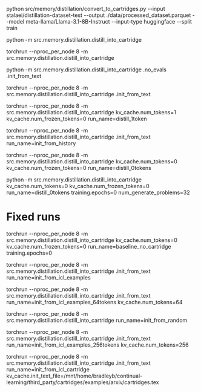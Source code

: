 python src/memory/distillation/convert_to_cartridges.py --input stalaei/distillation-dataset-test --output ./data/processed_dataset.parquet --model meta-llama/Llama-3.1-8B-Instruct --input-type huggingface --split train

python -m src.memory.distillation.distill_into_cartridge

torchrun --nproc_per_node 8 -m src.memory.distillation.distill_into_cartridge


python -m src.memory.distillation.distill_into_cartridge .no_evals .init_from_text

torchrun --nproc_per_node 8 -m src.memory.distillation.distill_into_cartridge .init_from_text

torchrun --nproc_per_node 8 -m src.memory.distillation.distill_into_cartridge kv_cache.num_tokens=1 kv_cache.num_frozen_tokens=0 run_name=distill_1token


torchrun --nproc_per_node 8 -m src.memory.distillation.distill_into_cartridge .init_from_text run_name=init_from_history


torchrun --nproc_per_node 8 -m src.memory.distillation.distill_into_cartridge kv_cache.num_tokens=0 kv_cache.num_frozen_tokens=0 run_name=distill_0tokens


python -m src.memory.distillation.distill_into_cartridge kv_cache.num_tokens=0 kv_cache.num_frozen_tokens=0 run_name=distill_0tokens training.epochs=0 num_generate_problems=32


# Fixed runs

torchrun --nproc_per_node 8 -m src.memory.distillation.distill_into_cartridge kv_cache.num_tokens=0 kv_cache.num_frozen_tokens=0 run_name=baseline_no_cartridge training.epochs=0


torchrun --nproc_per_node 8 -m src.memory.distillation.distill_into_cartridge .init_from_text run_name=init_from_icl_examples

torchrun --nproc_per_node 8 -m src.memory.distillation.distill_into_cartridge .init_from_text run_name=init_from_icl_examples_64tokens kv_cache.num_tokens=64 

torchrun --nproc_per_node 8 -m src.memory.distillation.distill_into_cartridge run_name=init_from_random

torchrun --nproc_per_node 8 -m src.memory.distillation.distill_into_cartridge .init_from_text run_name=init_from_icl_examples_256tokens kv_cache.num_tokens=256

torchrun --nproc_per_node 8 -m src.memory.distillation.distill_into_cartridge .init_from_text run_name=init_from_icl_cartridge kv_cache.init_text_file=/mnt/home/bradleyb/continual-learning/third_party/cartridges/examples/arxiv/cartridges.tex
